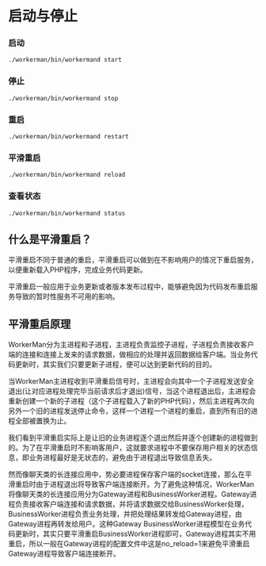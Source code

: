 # 启动与停止

### 启动
```./workerman/bin/workermand start```

### 停止
```./workerman/bin/workermand stop```

### 重启
```./workerman/bin/workermand restart```

### 平滑重启
```./workerman/bin/workermand reload```

### 查看状态
```./workerman/bin/workermand status```


## 什么是平滑重启？

平滑重启不同于普通的重启，平滑重启可以做到在不影响用户的情况下重启服务，以便重新载入PHP程序，完成业务代码更新。

平滑重启一般应用于业务更新或者版本发布过程中，能够避免因为代码发布重启服务导致的暂时性服务不可用的影响。

## 平滑重启原理

WorkerMan分为主进程和子进程，主进程负责监控子进程，子进程负责接收客户端的连接和连接上发来的请求数据，做相应的处理并返回数据给客户端。当业务代码更新时，其实我们只要更新子进程，便可以达到更新代码的目的。

当WorkerMan主进程收到平滑重启信号时，主进程会向其中一个子进程发送安全退出(让对应进程处理完毕当前请求后才退出)信号，当这个进程退出后，主进程会重新创建一个新的子进程（这个子进程载入了新的PHP代码），然后主进程再次向另外一个旧的进程发送停止命令，这样一个进程一个进程的重启，直到所有旧的进程全部被置换为止。

我们看到平滑重启实际上是让旧的业务进程逐个退出然后并逐个创建新的进程做到的。为了在平滑重启时不影响客用户，这就要求进程中不要保存用户相关的状态信息，即业务进程最好是无状态的，避免由于进程退出导致信息丢失。

然而像聊天类的长连接应用中，势必要进程保存客户端的socket连接，那么在平滑重启时由于进程退出将导致客户端连接断开。为了避免这种情况，WorkerMan将像聊天类的长连接应用分为Gateway进程和BusinessWorker进程。Gateway进程负责接收客户端连接和请求数据，并将请求数据交给BusinessWorker处理，BusinessWorker进程负责业务处理，并把处理结果转发给Gateway进程，由Gateway进程再转发给用户。这种Gateway BusinessWorker进程模型在业务代码更新时，其实只要平滑重启BusinessWorker进程即可，Gateway进程其实不用重启，所以一般在Gateway进程的配置文件中这是no_reload=1来避免平滑重启Gateway进程导致客户端连接断开。


